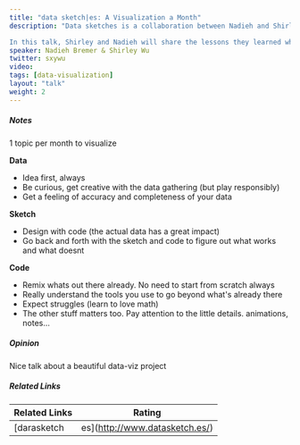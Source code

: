 ```yaml
---
title: "data sketch|es: A Visualization a Month"
description: "Data sketches is a collaboration between Nadieh and Shirley, where they choose a topic and visualize it by the end of the month. The collaboration started for many reasons: they weren’t creating as many personal data visualization projects, so they were looking for the motivation to make more. They wanted to explore their creativity, to experiment with the tools that are out there, to learn from each other, and to have fun.

In this talk, Shirley and Nadieh will share the lessons they learned while working on data sketches. They will highlight their favorite months of data, sketches, and code: what made them their favorites, the mistakes made along the way, and how they overcame them. They hope that by sharing their visualizations’ humble, ugly duckling beginnings and their many (embarrassing) iterations, that it will inspire others to create their own unique and compelling visualizations."
speaker: Nadieh Bremer & Shirley Wu
twitter: sxywu
video:
tags: [data-visualization]
layout: "talk"
weight: 2
---
```


<article id="1">

##### Notes

1 topic per month to visualize

**Data**
- Idea first, always
- Be curious, get creative with the data gathering (but play responsibly)
- Get a feeling of accuracy and completeness of your data

**Sketch**
- Design with code (the actual data has a great impact)
- Go back and forth with the sketch and code to figure out what works and what doesnt

**Code**
- Remix whats out there already. No need to start from scratch always
- Really understand the tools you use to go beyond what's already there
- Expect struggles (learn to love math)
- The other stuff matters too. Pay attention to the little details. animations, notes...

</article>

<article id="2">

##### Opinion

Nice talk about a beautiful data-viz project

</article>

<article id="3">

##### Related Links

Related Links | Rating
--- | ---
[darasketch|es](http://www.datasketch.es/) | ★★★☆☆

</article>